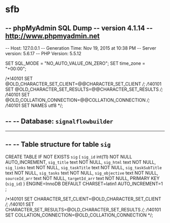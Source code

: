 # sfb

-- phpMyAdmin SQL Dump
-- version 4.1.14
-- http://www.phpmyadmin.net
--
-- Host: 127.0.0.1
-- Generation Time: Nov 19, 2015 at 10:38 PM
-- Server version: 5.6.17
-- PHP Version: 5.5.12

SET SQL_MODE = "NO_AUTO_VALUE_ON_ZERO";
SET time_zone = "+00:00";


/*!40101 SET @OLD_CHARACTER_SET_CLIENT=@@CHARACTER_SET_CLIENT */;
/*!40101 SET @OLD_CHARACTER_SET_RESULTS=@@CHARACTER_SET_RESULTS */;
/*!40101 SET @OLD_COLLATION_CONNECTION=@@COLLATION_CONNECTION */;
/*!40101 SET NAMES utf8 */;

--
-- Database: `signalflowbuilder`
--

-- --------------------------------------------------------

--
-- Table structure for table `sig`
--

CREATE TABLE IF NOT EXISTS `sig` (
  `sig_id` int(11) NOT NULL AUTO_INCREMENT,
  `sig_title` text NOT NULL,
  `sig_html` text NOT NULL,
  `sig_links` text NOT NULL,
  `sig_taskTitle` text NOT NULL,
  `sig_taskSubTitle` text NOT NULL,
  `sig_tasks` text NOT NULL,
  `sig_objective` text NOT NULL,
  `sourceId_arr` text NOT NULL,
  `targetId_arr` text NOT NULL,
  PRIMARY KEY (`sig_id`)
) ENGINE=InnoDB DEFAULT CHARSET=latin1 AUTO_INCREMENT=1 ;

/*!40101 SET CHARACTER_SET_CLIENT=@OLD_CHARACTER_SET_CLIENT */;
/*!40101 SET CHARACTER_SET_RESULTS=@OLD_CHARACTER_SET_RESULTS */;
/*!40101 SET COLLATION_CONNECTION=@OLD_COLLATION_CONNECTION */;
